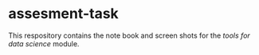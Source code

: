 # assesment-task
This respository contains the note book and screen shots for the *tools for data science* module.
